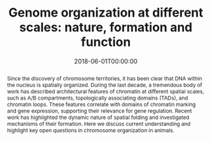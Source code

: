 ---
title: "Genome organization at different scales: nature, formation and function"
date: 2018-06-01T00:00:00
draft: false

# Authors. Comma separated list, e.g. `["Bob Smith", "David Jones"]`.
authors: ["**Jacques Serizay***", "Julie Ahringer"]

# Publication name and optional abbreviated version.
publication: "In *Current Opinion in Cell Biology*"
publication_short: "In *Curr Opin Cell Biol*"

# Abstract and optional shortened version.
abstract: "Since the discovery of chromosome territories, it has been clear that DNA within the nucleus is spatially organized. During the last decade, a tremendous body of work has described architectural features of chromatin at different spatial scales, such as A/B compartments, topologically associating domains (TADs), and chromatin loops. These features correlate with domains of chromatin marking and gene expression, supporting their relevance for gene regulation. Recent work has highlighted the dynamic nature of spatial folding and investigated mechanisms of their formation. Here we discuss current understanding and highlight key open questions in chromosome organization in animals."

Description: 
    Since the discovery of chromosome territories, it has been clear that DNA within the nucleus is spatially organized. During the last decade, a tremendous body of work has described architectural features of chromatin at different spatial scales, such as A/B compartments...

# Featured image thumbnail (optional)
image_preview: ""

# Is this a selected publication? (true/false)
selected: true

# Projects (optional).
projects: []

# Tags (optional).
tags: []

# Links (optional).
url_pdf: "https://www.sciencedirect.com/science/article/pii/S0955067417301722"
url_custom: [{name = "Curr. Op. Cell Biol.", url = "https://www.sciencedirect.com/science/article/pii/S0955067417301722"}]
url_publisher: https://www.sciencedirect.com/science/article/pii/S0955067417301722

# Does this page contain LaTeX math? (true/false)
math: false

# Does this page require source code highlighting? (true/false)
highlight: true
---
